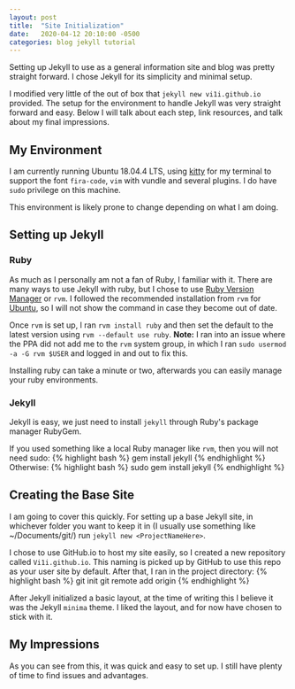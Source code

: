 ```yaml
---
layout: post
title:  "Site Initialization"
date:   2020-04-12 20:10:00 -0500
categories: blog jekyll tutorial
---
```

Setting up Jekyll to use as a general information site and blog was pretty straight forward.
I chose Jekyll for its simplicity and minimal setup.

I modified very little of the out of box that `jekyll new vi1i.github.io` provided.
The setup for the environment to handle Jekyll was very straight forward and easy.
Below I will talk about each step, link resources, and talk about my final impressions.

## My Environment
I am currently running Ubuntu 18.04.4 LTS, using [kitty] for my terminal to support the font `fira-code`, `vim` with vundle and several plugins.
I do have `sudo` privilege on this machine.

This environment is likely prone to change depending on what I am doing.

## Setting up Jekyll
### Ruby
As much as I personally am not a fan of Ruby, I familiar with it.
There are many ways to use Jekyll with ruby, but I chose to use [Ruby Version Manager][rvm] or `rvm`.
I followed the recommended installation from `rvm` for [Ubuntu][rvm-install], so I will not show the command in case they become out of date.

Once `rvm` is set up, I ran `rvm install ruby` and then set the default to the latest version using `rvm --default use ruby`.
**Note:** I ran into an issue where the PPA did not add me to the `rvm` system group, in which I ran `sudo usermod -a -G rvm $USER` and logged in and out to fix this.

Installing ruby can take a minute or two, afterwards you can easily manage your ruby environments.

### Jekyll
Jekyll is easy, we just need to install `jekyll` through Ruby's package manager RubyGem.

If you used something like a local Ruby manager like `rvm`, then you will not need sudo:
{% highlight bash %}
gem install jekyll
{% endhighlight %}
Otherwise:
{% highlight bash %}
sudo gem install jekyll
{% endhighlight %}

## Creating the Base Site
I am going to cover this quickly.
For setting up a base Jekyll site, in whichever folder you want to keep it in (I usually use something like ~/Documents/git/) run `jekyll new <ProjectNameHere>`.

I chose to use GitHub.io to host my site easily, so I created a new repository called `Vi1i.github.io`.
This naming is picked up by GitHub to use this repo as your user site by default.
After that, I ran in the project directory:
{% highlight bash %}
git init
git remote add origin <RepoLinkHere>
{% endhighlight %}

After Jekyll initialized a basic layout, at the time of writing this I believe it was the Jekyll `minima` theme.
I liked the layout, and for now have chosen to stick with it.

## My Impressions
As you can see from this, it was quick and easy to set up.
I still have plenty of time to find issues and advantages.

[rvm]: https://rvm.io/
[rvm-install]: https://rvm.io/rvm/install
[kitty]: https://sw.kovidgoyal.net/kitty/
